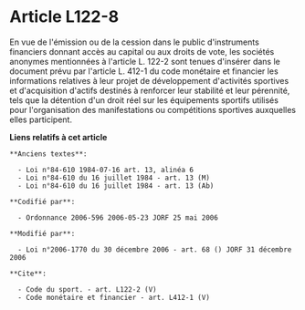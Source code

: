 # Article L122-8

En vue de l'émission ou de la cession dans le public d'instruments financiers donnant accès au capital ou aux droits de vote,
les sociétés anonymes mentionnées à l'article L. 122-2 sont tenues d'insérer dans le document prévu par l'article L. 412-1 du
code monétaire et financier les informations relatives à leur projet de développement d'activités sportives et d'acquisition
d'actifs destinés à renforcer leur stabilité et leur pérennité, tels que la détention d'un droit réel sur les équipements
sportifs utilisés pour l'organisation des manifestations ou compétitions sportives auxquelles elles participent.

**Liens relatifs à cet article**

	**Anciens textes**:

	  - Loi n°84-610 1984-07-16 art. 13, alinéa 6
	  - Loi n°84-610 du 16 juillet 1984 - art. 13 (M)
	  - Loi n°84-610 du 16 juillet 1984 - art. 13 (Ab)

	**Codifié par**:

	  - Ordonnance 2006-596 2006-05-23 JORF 25 mai 2006

	**Modifié par**:

	  - Loi n°2006-1770 du 30 décembre 2006 - art. 68 () JORF 31 décembre 2006

	**Cite**:

	  - Code du sport. - art. L122-2 (V)
	  - Code monétaire et financier - art. L412-1 (V)
